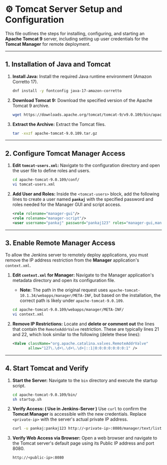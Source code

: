 # ⚙️ Tomcat Server Setup and Configuration

This file outlines the steps for installing, configuring, and starting an **Apache Tomcat 9** server, including setting up user credentials for the **Tomcat Manager** for remote deployment.

---

## 1. Installation of Java and Tomcat

1.  **Install Java:** Install the required Java runtime environment (Amazon Corretto 17).
    ```bash
    dnf install -y fontconfig java-17-amazon-corretto
    ```

2.  **Download Tomcat 9:** Download the specified version of the Apache Tomcat 9 archive.
    ```bash
    wget https://downloads.apache.org/tomcat/tomcat-9/v9.0.109/bin/apache-tomcat-9.0.109.tar.gz
    ```

3.  **Extract the Archive:** Extract the Tomcat files.
    ```bash
    tar -xvzf apache-tomcat-9.0.109.tar.gz
    ```

---

## 2. Configure Tomcat Manager Access

1.  **Edit `tomcat-users.xml`:** Navigate to the configuration directory and open the user file to define roles and users.
    ```bash
    cd apache-tomcat-9.0.109/conf/
    vi tomcat-users.xml
    ```

2.  **Add User and Roles:** Inside the `<tomcat-users>` block, add the following lines to create a user named **`pankaj`** with the specified password and roles needed for the Manager GUI and script access.
    ```xml
    <role rolename="manager-gui"/> 
    <role rolename="manager-script"/> 
    <user username="pankaj" password="pankaj123" roles="manager-gui,manager-script"/>
    ```

---

## 3. Enable Remote Manager Access

To allow the Jenkins server to remotely deploy applications, you must remove the IP address restriction from the **Manager** application's `context.xml`.

1.  **Edit `context.xml` for Manager:** Navigate to the Manager application's metadata directory and open its configuration file.
    * **Note:** The path in the original request uses `apache-tomcat-10.1.34/webapps/manager/META-INF`, but based on the installation, the correct path is likely under `apache-tomcat-9.0.109`.
    ```bash
    cd apache-tomcat-9.0.109/webapps/manager/META-INF/
    vi context.xml
    ```

2.  **Remove IP Restrictions:** Locate and **delete or comment out** the lines that contain the `RemoteAddrValve` restriction. These are typically lines 21 and 22, which look similar to the following (delete these lines):
    ```xml
    <Valve className="org.apache.catalina.valves.RemoteAddrValve"
           allow="127\.\d+\.\d+\.\d+|::1|0:0:0:0:0:0:0:1" />
    ```

---

## 4. Start Tomcat and Verify

1.  **Start the Server:** Navigate to the `bin` directory and execute the startup script.
    ```bash
    cd apache-tomcat-9.0.109/bin/
    sh startup.sh
    ```

2.  **Verify Access: ( Use in Jenkins-Server )** Use `curl` to confirm the **Tomcat Manager** is accessible with the new credentials. Replace `<private-ip>` with the server's actual private IP address.
    ```bash
    curl -u pankaj:pankaj123 http://<private-ip>:8080/manager/text/list
    ```

3. **Verify Web Access via Browser:** Open a web browser and navigate to the Tomcat server's default page using its Public IP address and port 8080.
    ```
    http://<public-ip>:8080
    ```
